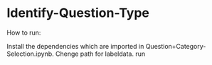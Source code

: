 # Identify-Question-Type

How to run:

Install the dependencies which are imported in Question+Category-Selection.ipynb.
Chenge path for labeldata.
run
